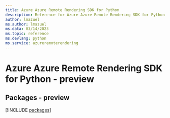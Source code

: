 ```yaml
---
title: Azure Azure Remote Rendering SDK for Python
description: Reference for Azure Azure Remote Rendering SDK for Python
author: lmazuel
ms.author: lmazuel
ms.data: 03/14/2023
ms.topic: reference
ms.devlang: python
ms.service: azureremoterendering
---
```

# Azure Azure Remote Rendering SDK for Python - preview
## Packages - preview
[!INCLUDE [packages](azure-remote-rendering-index.md)]